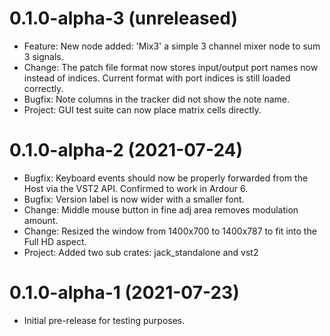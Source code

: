 0.1.0-alpha-3 (unreleased)
==========================

* Feature: New node added: 'Mix3' a simple 3 channel mixer node
to sum 3 signals.
* Change: The patch file format now stores input/output port names
now instead of indices. Current format with port indices is still
loaded correctly.
* Bugfix: Note columns in the tracker did not show the note name.
* Project: GUI test suite can now place matrix cells directly.

0.1.0-alpha-2 (2021-07-24)
==========================

* Bugfix: Keyboard events should now be properly forwarded from the Host
via the VST2 API. Confirmed to work in Ardour 6.
* Bugfix: Version label is now wider with a smaller font.
* Change: Middle mouse button in fine adj area removes modulation amount.
* Change: Resized the window from 1400x700 to 1400x787 to fit into the
Full HD aspect.
* Project: Added two sub crates: jack\_standalone and vst2


0.1.0-alpha-1 (2021-07-23)
==========================

* Initial pre-release for testing purposes.

